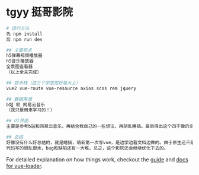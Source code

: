 # tgyy 挺哥影院

``` bash
# 运行方法
先 npm install
后 npm run dev

## 主要亮点
h5弹幕视频播放器
h5音乐播放器
全景图查看器
（以上全未完成）

## 技术栈（这三个字感觉好高大上）
vue2 vue-route vue-resource axios scss rem jquery 

## 数据来源
b站 和 网易云音乐
（我只是用来学习的！）

## UI界面
主要是参考b站和网易云音乐，再结合我自己的一些想法，再胡乱瞎搞。最后得出这个四不像的东西！ 23333333。

## 总结
好像没有什么好总结的，就是瞎搞，萌新第一次写vue，是边学边看文档边做的。由于原生还不是很会，结果还是用上了jq。然后还是摒弃不了传统操作dom的思想。
代码写的很乱很水，bug和缺陷还有一大堆，总之，这个影院还会继续优化下去的。

```

For detailed explanation on how things work, checkout the [guide](http://vuejs-templates.github.io/webpack/) and [docs for vue-loader](http://vuejs.github.io/vue-loader).
